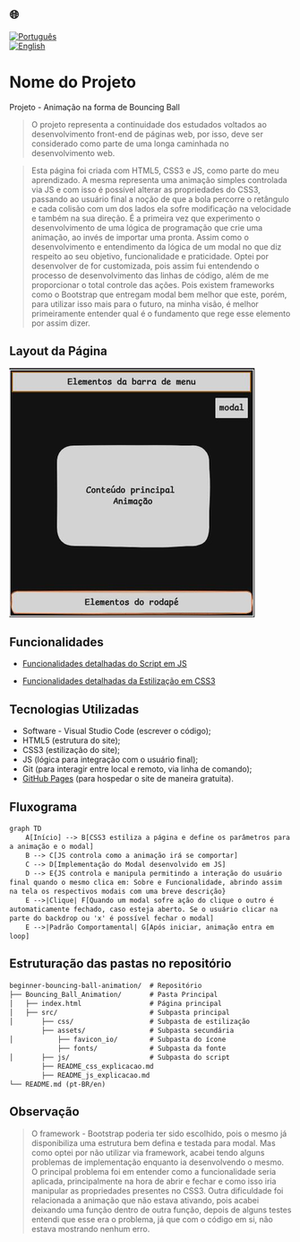 ## 🌐
[![Português](https://img.shields.io/badge/-Português-green)](README.md)  
[![English](https://img.shields.io/badge/-English-blue)](README_en.md)

# Nome do Projeto

Projeto - Animação na forma de Bouncing Ball

> O projeto representa a continuidade dos estudados voltados ao desenvolvimento front-end de páginas web, por isso, deve ser considerado como parte de uma longa caminhada no desenvolvimento web.

> Esta página foi criada com HTML5, CSS3 e JS, como parte do meu aprendizado.
> A mesma representa uma animação simples controlada via JS e com isso é possível alterar as propriedades do CSS3, passando ao usuário final a noção de que a bola percorre o retângulo e cada colisão com um dos lados ela sofre modificação na velocidade e também na sua direção.
> É a primeira vez que experimento o desenvolvimento de uma lógica de programação que crie uma animação, ao invés de importar uma pronta. Assim como o desenvolvimento e entendimento da lógica de um modal no que diz respeito ao seu objetivo, funcionalidade e praticidade. Optei por desenvolver de for customizada, pois assim fui entendendo o processo de desenvolvimento das linhas de código, além de me proporcionar o total controle das ações. Pois existem frameworks como o Bootstrap que entregam modal bem melhor que este, porém, para utilizar isso mais para o futuro, na minha visão, é melhor primeiramente entender qual é o fundamento que rege esse elemento por assim dizer. 

## Layout da Página

![Esboço do layput da página](./src/assets/imagem/Layout_da_pagina.JPG)

## Funcionalidades

- [Funcionalidades detalhadas do Script em JS](./src/README_js_explicacao.md)
  
- [Funcionalidades detalhadas da Estilização em CSS3](./src/README_css_explicacao.md)

## Tecnologias Utilizadas

- Software - Visual Studio Code (escrever o código);
- HTML5 (estrutura do site);
- CSS3 (estilização do site);
- JS (lógica para integração com o usuário final);
- Git (para interagir entre local e remoto, via linha de comando);
- [GitHub Pages](https://pages.github.com/) (para hospedar o site de maneira gratuita).

## Fluxograma 

```mermaid
graph TD
    A[Início] --> B[CSS3 estiliza a página e define os parâmetros para a animação e o modal]
    B --> C[JS controla como a animação irá se comportar]
    C --> D[Implementação do Modal desenvolvido em JS]
    D --> E{JS controla e manipula permitindo a interação do usuário final quando o mesmo clica em: Sobre e Funcionalidade, abrindo assim na tela os respectivos modais com uma breve descrição}
    E -->|Clique| F[Quando um modal sofre ação do clique o outro é automaticamente fechado, caso esteja aberto. Se o usuário clicar na parte do backdrop ou 'x' é possível fechar o modal]
    E -->|Padrão Comportamental| G[Após iniciar, animação entra em loop]
```
## Estruturação das pastas no repositório
```
beginner-bouncing-ball-animation/  # Repositório
├── Bouncing_Ball_Animation/       # Pasta Principal
│   ├── index.html                 # Página principal
│   ├── src/                       # Subpasta principal
│       ├── css/                   # Subpasta de estilização
        ├── assets/                # Subpasta secundária           
│           ├── favicon_io/        # Subpasta do ícone
            ├── fonts/             # Subpasta da fonte         
│       ├── js/                    # Subpasta do script
        ├── README_css_explicacao.md 
        ├── README_js_explicacao.md    
└── README.md (pt-BR/en)
```
## Observação

> O framework - Bootstrap poderia ter sido escolhido, pois o mesmo já disponibiliza uma estrutura bem defina e testada para modal. Mas como optei por não utilizar via framework, acabei tendo alguns problemas de implementação enquanto ia desenvolvendo o mesmo. O principal problema foi em entender como a funcionalidade seria aplicada, principalmente na hora de abrir e fechar e como isso iria manipular as propriedades presentes no CSS3.
> Outra dificuldade foi relacionada a animação que não estava ativando, pois acabei deixando uma função dentro de outra função, depois de alguns testes entendi que esse era o problema, já que com o código em si, não estava mostrando nenhum erro. 